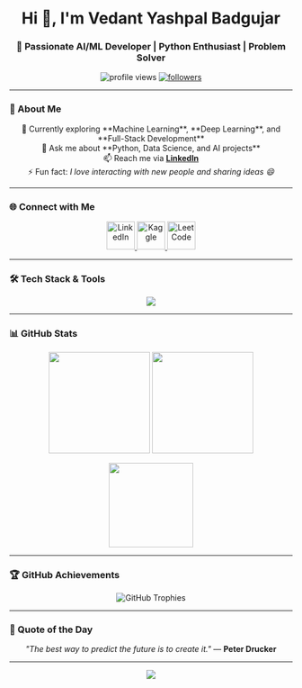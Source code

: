 <!-- 🌟 Professional GitHub Profile README for Vedant Yashpal Badgujar -->

<h1 align="center">Hi 👋, I'm Vedant Yashpal Badgujar</h1>
<h3 align="center">🚀 Passionate AI/ML Developer | Python Enthusiast | Problem Solver</h3>

<p align="center">
  <img src="https://komarev.com/ghpvc/?username=satorucommit&label=Profile%20Views&color=0e75b6&style=flat" alt="profile views" />
  <a href="https://github.com/satorucommit?tab=followers">
    <img src="https://img.shields.io/github/followers/satorucommit?label=Followers&style=social" alt="followers" />
  </a>
</p>

---

### 🧠 About Me  
<p align="center">
🌱 Currently exploring **Machine Learning**, **Deep Learning**, and **Full-Stack Development** <br/>
💬 Ask me about **Python, Data Science, and AI projects** <br/>
📫 Reach me via <a href="https://www.linkedin.com/in/vedant-badgujar-a546bb298/" target="_blank"><b>LinkedIn</b></a> <br/>
⚡ Fun fact: <i>I love interacting with new people and sharing ideas 😄</i>
</p>

---

### 🌐 Connect with Me
<p align="center">
  <a href="https://www.linkedin.com/in/vedant-badgujar-a546bb298/" target="blank">
    <img src="https://skillicons.dev/icons?i=linkedin" alt="LinkedIn" width="50"/>
  </a>
  <a href="https://www.kaggle.com/vedantbadgujar" target="blank">
    <img src="https://cdn.jsdelivr.net/gh/devicons/devicon/icons/kaggle/kaggle-original.svg" alt="Kaggle" width="50"/>
  </a>
  <a href="https://leetcode.com/u/Ved_commit/" target="blank">
    <img src="https://cdn.jsdelivr.net/gh/simple-icons/simple-icons/icons/leetcode.svg" alt="LeetCode" width="50"/>
  </a>
</p>

---

### 🛠️ Tech Stack & Tools
<p align="center">
  <img src="https://skillicons.dev/icons?i=python,java,js,ts,html,css,react,nextjs,nodejs,mongodb,postgres,git,figma,opencv,pytorch,tensorflow,sklearn,seaborn,pandas" />
</p>

---

### 📊 GitHub Stats
<p align="center">
  <img src="https://github-readme-stats.vercel.app/api?username=satorucommit&show_icons=true&theme=tokyonight&hide_border=true" height="180em"/>
  <img src="https://github-readme-streak-stats.herokuapp.com/?user=satorucommit&theme=tokyonight&hide_border=true" height="180em"/>
</p>

<p align="center">
  <img src="https://github-readme-stats.vercel.app/api/top-langs/?username=satorucommit&layout=compact&theme=tokyonight&hide_border=true" height="150em"/>
</p>

---

### 🏆 GitHub Achievements
<p align="center">
  <img src="https://github-profile-trophy.vercel.app/?username=satorucommit&theme=tokyonight&no-frame=true&margin-w=10" alt="GitHub Trophies" />
</p>

---


### 💬 Quote of the Day
<p align="center">
  <i>"The best way to predict the future is to create it."</i> — <b>Peter Drucker</b>
</p>

---


<p align="center">
  <a href="https://github.com/satorucommit">
    <img src="https://img.shields.io/badge/⭐%20Star%20My%20Repos!-yellow?style=for-the-badge" />
  </a>
</p>
